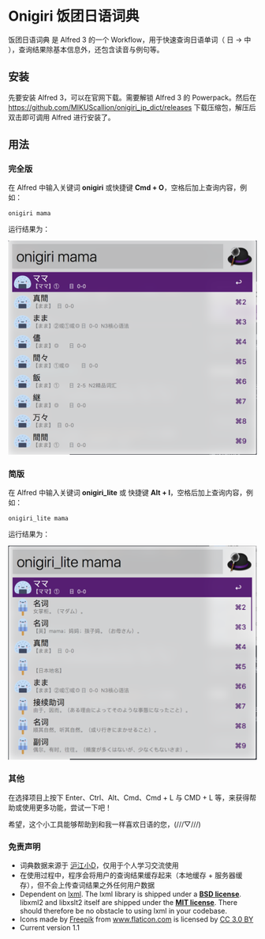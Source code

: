 # Onigiri 饭团日语词典

饭团日语词典 是 Alfred 3 的一个 Workflow，用于快速查询日语单词（ 日 -> 中 ），查询结果除基本信息外，还包含读音与例句等。

## 安装

先要安装 Alfred 3，可以在官网下载。需要解锁 Alfred 3 的 Powerpack。然后在 https://github.com/MIKUScallion/onigiri_jp_dict/releases 下载压缩包，解压后双击即可调用 Alfred 进行安装了。

## 用法

### 完全版

在 Alfred 中输入关键词 **onigiri** 或快捷键 **Cmd + O**，空格后加上查询内容，例如：

```
onigiri mama
```

运行结果为：

![](./readme_01.png)

### 简版

在 Alfred 中输入关键词 **onigiri_lite** 或 快捷键 **Alt + l**，空格后加上查询内容，例如：

```
onigiri_lite mama
```

运行结果为：

![](./readme_02.png)

### 其他

在选择项目上按下 Enter、Ctrl、Alt、Cmd、Cmd + L 与 CMD + L 等，来获得帮助或使用更多功能，尝试一下吧！

希望，这个小工具能够帮助到和我一样喜欢日语的您，(///▽///)

### 免责声明

*   词典数据来源于 [沪江小D](http://dict.hjenglish.com/jp/jc)，仅用于个人学习交流使用
*   在使用过程中，程序会将用户的查询结果缓存起来（本地缓存 + 服务器缓存），但不会上传查词结果之外任何用户数据
*   Dependent on [lxml](http://lxml.de). The lxml library is shipped under a **[BSD license](https://github.com/lxml/lxml/blob/master/doc/licenses/BSD.txt)**. libxml2 and libxslt2 itself are shipped under the **[MIT license](http://www.opensource.org/licenses/mit-license.html)**. There should therefore be no obstacle to using lxml in your codebase.
*   <div>Icons made by <a href="http://www.freepik.com" title="Freepik">Freepik</a> from <a href="http://www.flaticon.com" title="Flaticon">www.flaticon.com</a> is licensed by <a href="http://creativecommons.org/licenses/by/3.0/" title="Creative Commons BY 3.0" target="_blank">CC 3.0 BY</a></div>
* Current version 1.1
